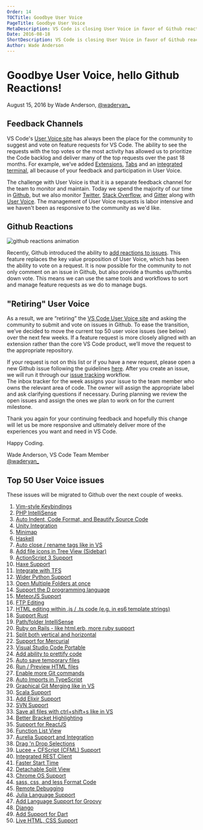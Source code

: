 ```yaml
---
Order: 14
TOCTitle: Goodbye User Voice
PageTitle: Goodbye User Voice
MetaDescription: VS Code is closing User Voice in favor of Github reactions.  
Date: 2016-08-18
ShortDescription: VS Code is closing User Voice in favor of Github reactions. 
Author: Wade Anderson
---
```


# Goodbye User Voice, hello Github Reactions! 

August 15, 2016 by Wade Anderson, [@waderyan_](https://twitter.com/waderyan_)
  
## Feedback Channels

VS Code's [User Voice site](https://visualstudio.uservoice.com/forums/293070-visual-studio-code) has always been the place for the community to suggest and vote on feature requests for VS Code. The ability to see the requests with the top votes or the most activity has allowed us to prioritize the Code backlog and deliver many of the top requests over the past 18 months. For example, we’ve added [Extensions](https://visualstudio.uservoice.com/forums/293070-visual-studio-code/suggestions/9181439-plugins), [Tabs](https://visualstudio.uservoice.com/forums/293070-visual-studio-code/suggestions/7752519-implement-tabs) and an [integrated terminal](https://visualstudio.uservoice.com/forums/293070-visual-studio-code/suggestions/7752357-integrated-terminal), all because of your feedback and participation in User Voice. 
  
The challenge with User Voice is that it is a separate feedback channel for the team to monitor and maintain. Today we spend the majority of our time in [Github](https://github.com/Microsoft/vscode), but we also monitor [Twitter](https://twitter.com/code), [Stack Overflow](http://stackoverflow.com/questions/tagged/vscode), and [Gitter](https://gitter.im/Microsoft/vscode) along with [User Voice](https://visualstudio.uservoice.com/forums/293070-visual-studio-code). The management of User Voice requests is labor intensive and we haven't been as responsive to the community as we'd like.  

## Github Reactions

![github reactions animation](2016_08_19_github_reaction.gif)

Recently, Github introduced the ability to [add reactions to issues](https://github.com/blog/2119-add-reactions-to-pull-requests-issues-and-comments). This feature replaces the key value proposition of User Voice, which has been the ability to vote on a request. It is now possible for the community to not only comment on an issue in Github, but also provide a thumbs up/thumbs down vote. This means we can use the same tools and workflows to sort and manage feature requests as we do to manage bugs.
  
## "Retiring" User Voice

As a result, we are “retiring” the [VS Code User Voice site](https://visualstudio.uservoice.com/forums/293070-visual-studio-code) and asking the community to submit and vote on issues in Github.  To ease the transition, we’ve decided to move the current top 50 user voice issues (see below) over the next few weeks. If a feature request is more closely aligned with an extension rather than the core VS Code product, we’ll  move the request to the appropriate repository. 
 
If your request is not on this list or if you have a new request, please open a new Github issue following the guidelines [here](https://github.com/Microsoft/vscode/blob/master/CONTRIBUTING.md). After you create an issue, we will run it through our [issue tracking](https://github.com/Microsoft/vscode/wiki/Issue-Tracking) workflow.  
The inbox tracker for the week assigns your issue to the team member who owns the relevant area of code. The owner will assign the appropriate label and ask clarifying questions if necessary. During planning we review the open issues and assign the ones we plan to work on for the current milestone.  
  
Thank you again for your continuing feedback and hopefully this change will let us be more responsive and ultimately deliver more of the experiences you want and need in VS Code. 
  
Happy Coding. 

Wade Anderson, VS Code Team Member <br>
[@waderyan_](https://twitter.com/waderyan_)

## Top 50 User Voice issues

These issues will be migrated to Github over the next couple of weeks. 
  
1. [Vim-style Keybindings](https://visualstudio.uservoice.com/forums/293070-visual-studio-code/suggestions/7752447-vim-style-keybindings)
2. [PHP IntelliSense](https://visualstudio.uservoice.com/forums/293070-visual-studio-code/suggestions/7752606-php-intellisense)
3. [Auto Indent, Code Format, and Beautify Source Code](https://visualstudio.uservoice.com/forums/293070-visual-studio-code/suggestions/7752552-auto-indent-code-format-beautify-source-code)
4. [Unity Integration](https://visualstudio.uservoice.com/forums/293070-visual-studio-code/suggestions/7752702-unity-integration)
5. [Minimap](https://visualstudio.uservoice.com/forums/293070-visual-studio-code/suggestions/7752789-minimap)
6. [Haskell](https://visualstudio.uservoice.com/forums/293070-visual-studio-code/suggestions/7756542-haskell)
7. [Auto close / rename tags like in VS](https://visualstudio.uservoice.com/forums/293070-visual-studio-code/suggestions/8243982-auto-close-rename-html-tags-like-visual-studio)
8. [Add file icons in Tree View (Sidebar)](https://visualstudio.uservoice.com/forums/293070-visual-studio-code/suggestions/7800105-add-file-icons-in-the-treeview-sidebar)
9. [ActionScript 3 Support](https://visualstudio.uservoice.com/forums/293070-visual-studio-code/suggestions/7757226-actionscript-3-support)
10. [Haxe Support](https://visualstudio.uservoice.com/forums/293070-visual-studio-code/suggestions/7756341-haxe-support)
11. [Integrate with TFS](https://visualstudio.uservoice.com/forums/293070-visual-studio-code/suggestions/7752390-integrate-with-team-foundation-server)
12. [Wider Python Support](https://visualstudio.uservoice.com/forums/293070-visual-studio-code/suggestions/7752336-wider-python-support)
13. [Open Multiple Folders at once](https://visualstudio.uservoice.com/forums/293070-visual-studio-code/suggestions/7756986-open-multiple-folders-at-once)
14. [Support the D programming language](https://visualstudio.uservoice.com/forums/293070-visual-studio-code/suggestions/7763160-support-the-d-programming-language)
15. [MeteorJS Support](https://visualstudio.uservoice.com/forums/293070-visual-studio-code/suggestions/7755360-meteorjs-support)
16. [FTP Editing](https://visualstudio.uservoice.com/forums/293070-visual-studio-code/suggestions/7752729-ftp-editing)
17. [HTML editing within .js / .ts code (e.g. in es6 template strings)](https://visualstudio.uservoice.com/forums/293070-visual-studio-code/suggestions/9660111-html-editing-within-js-ts-code-e-g-in-es6-temp)
18. [Support Rust](https://visualstudio.uservoice.com/forums/293070-visual-studio-code/suggestions/7755504-support-rust)
19. [Path/folder IntelliSense](https://visualstudio.uservoice.com/forums/293070-visual-studio-code/suggestions/7875195-path-folder-intellisense)
20. [Ruby on Rails - like html.erb, more ruby support](https://visualstudio.uservoice.com/forums/293070-visual-studio-code/suggestions/7758042-ruby-on-rails-like-html-erb-more-ruby-support)
21. [Split both vertical and horizontal](https://visualstudio.uservoice.com/forums/293070-visual-studio-code/suggestions/7755933-split-both-vertical-and-horizontal)
22. [Support for Mercurial](https://visualstudio.uservoice.com/forums/293070-visual-studio-code/suggestions/7752945-support-for-mercurial)
23. [Visual Studio Code Portable](https://visualstudio.uservoice.com/forums/293070-visual-studio-code/suggestions/7760061-visual-studio-code-portable)
24. [Add ability to prettify code](https://visualstudio.uservoice.com/forums/293070-visual-studio-code/suggestions/8893870-add-ability-to-prettify-code)
25. [Auto save temporary files](https://visualstudio.uservoice.com/forums/293070-visual-studio-code/suggestions/7756146-auto-save-temporary-files)
26. [Run / Preview HTML files](https://visualstudio.uservoice.com/forums/293070-visual-studio-code/suggestions/7757253-run-preview-html-files)
27. [Enable more Git commands](https://visualstudio.uservoice.com/forums/293070-visual-studio-code/suggestions/7756014-enable-more-git-commands)
28. [Auto Imports in TypeScript](https://visualstudio.uservoice.com/forums/293070-visual-studio-code/suggestions/13344849-auto-imports-in-typescript)
29. [Graphical Git Merging like in VS](https://visualstudio.uservoice.com/forums/293070-visual-studio-code/suggestions/9009613-graphical-git-merging-like-in-visual-studio)
30. [Scala Support](https://visualstudio.uservoice.com/forums/293070-visual-studio-code/suggestions/7755597-scala-support)
31. [Add Elixir Support](https://visualstudio.uservoice.com/forums/293070-visual-studio-code/suggestions/7764939-add-elixir-support)
32. [SVN Support](https://visualstudio.uservoice.com/forums/293070-visual-studio-code/suggestions/7756200-svn-support)
33. [Save all files with ctrl+shift+s like in VS](https://visualstudio.uservoice.com/forums/293070-visual-studio-code/suggestions/9715599-use-ctrl-shift-s-to-save-all-files-like-visual-st)
34. [Better Bracket Highlighting](https://visualstudio.uservoice.com/forums/293070-visual-studio-code/suggestions/10584708-bracket-highlighting)
35. [Support for ReactJS](https://visualstudio.uservoice.com/forums/293070-visual-studio-code/suggestions/8669974-i-strongly-recomend-add-support-react-js-intellise)
36. [Function List View](https://visualstudio.uservoice.com/forums/293070-visual-studio-code/suggestions/7778991-function-list-view)
37. [Aurelia Support and Integration](https://visualstudio.uservoice.com/forums/293070-visual-studio-code/suggestions/8017794-add-aurelia-support-and-integration)
38. [Drag 'n Drop Selections](https://visualstudio.uservoice.com/forums/293070-visual-studio-code/suggestions/7763958-drag-n-drop-selections)
39. [Lucee + CFScript (CFML) Support](https://visualstudio.uservoice.com/forums/293070-visual-studio-code/suggestions/7921458-lucee-cfscript-cfml-support)
40. [Integrated REST Client](https://visualstudio.uservoice.com/forums/293070-visual-studio-code/suggestions/8473300-integrated-rest-client)
41. [Faster Start Time](https://visualstudio.uservoice.com/forums/293070-visual-studio-code/suggestions/7755435-faster-start-time)
42. [Detachable Split View](https://visualstudio.uservoice.com/forums/293070-visual-studio-code/suggestions/8279298-detachable-split-view)
43. [Chrome OS Support](https://visualstudio.uservoice.com/forums/293070-visual-studio-code/suggestions/7773537-chrome-os-support)
44. [sass, css, and less Format Code](https://visualstudio.uservoice.com/forums/293070-visual-studio-code/suggestions/7908831-sass-css-and-less-format-code)
45. [Remote Debugging](https://visualstudio.uservoice.com/forums/293070-visual-studio-code/suggestions/7872216-remote-debugging)
46. [Julia Language Support](https://visualstudio.uservoice.com/forums/293070-visual-studio-code/suggestions/7763118-julia-language-support)
47. [Add Language Support for Groovy](https://visualstudio.uservoice.com/forums/293070-visual-studio-code/suggestions/7752468-add-language-support-for-groovy)
48. [Django](https://visualstudio.uservoice.com/forums/293070-visual-studio-code/suggestions/7756389-django)
49. [Add Support for Dart](https://visualstudio.uservoice.com/forums/293070-visual-studio-code/suggestions/7778799-add-support-for-dart)
50. [Live HTML, CSS Support](https://visualstudio.uservoice.com/forums/293070-visual-studio-code/suggestions/8432782-live-html-css-for-web-developer)